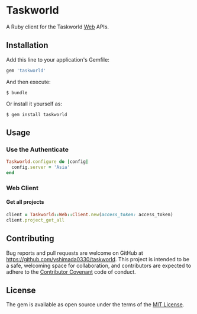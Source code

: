 # Taskworld

A Ruby client for the Taskworld [Web](https://api.taskworld.com/) APIs.

## Installation

Add this line to your application's Gemfile:

```ruby
gem 'taskworld'
```

And then execute:

    $ bundle

Or install it yourself as:

    $ gem install taskworld

## Usage

### Use the Authenticate

```ruby
Taskworld.configure do |config|
  config.server = 'Asia'
end
```

### Web Client

#### Get all projects
```ruby
client = Taskworld::Web::Client.new(access_token: access_token)
client.project_get_all
```

## Contributing

Bug reports and pull requests are welcome on GitHub at https://github.com/yshimada0330/taskworld. This project is intended to be a safe, welcoming space for collaboration, and contributors are expected to adhere to the [Contributor Covenant](http://contributor-covenant.org) code of conduct.

## License

The gem is available as open source under the terms of the [MIT License](https://opensource.org/licenses/MIT).
